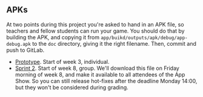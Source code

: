 ## APKs

At two points during this project you're asked to hand in an APK file, so teachers and fellow students can run your game. You should do that by building the APK, and copying it from `app/buikd/outputs/apk/debug/app-debug.apk` to the `doc` directory, giving it the right filename. Then, commit and push to GitLab.

- [Prototype](prototype.apk). Start of week 3, individual.
- [Sprint 2](sprint2.apk). Start of week 8, group. We'll download this file on Friday morning of week 8, and make it available to all attendees of the App Show. So you can still release hot-fixes after the deadline Monday 14:00, but they won't be considered during grading.
